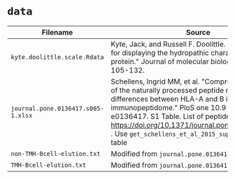 # `data`

Filename                          | Source
----------------------------------|-----------------------------------
`kyte.doolittle.scale.Rdata`      |Kyte, Jack, and Russell F. Doolittle. "A simple method for displaying the hydropathic character of a protein." Journal of molecular biology 157.1 (1982): 105-132.
`journal.pone.0136417.s005-1.xlsx`|Schellens, Ingrid MM, et al. "Comprehensive analysis of the naturally processed peptide repertoire: differences between HLA-A and B in the immunopeptidome." PloS one 10.9 (2015): e0136417. S1 Table. List of peptide sequences. https://doi.org/10.1371/journal.pone.0136417.s005 . Use `get_schellens_et_al_2015_sup_1` to obtain that table
`non-TMH-Bcell-elution.txt`       |Modified from `journal.pone.0136417.s005-1.xlsx`
`TMH-Bcell-elution.txt`           |Modified from `journal.pone.0136417.s005-1.xlsx`

